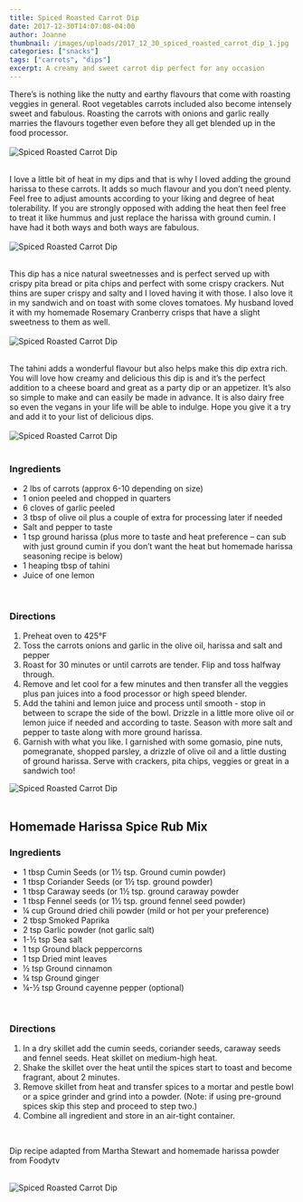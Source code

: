 ```yaml
---
title: Spiced Roasted Carrot Dip
date: 2017-12-30T14:07:08-04:00
author: Joanne
thumbnail: /images/uploads/2017_12_30_spiced_roasted_carrot_dip_1.jpg
categories: ["snacks"]
tags: ["carrots", "dips"]
excerpt: A creamy and sweet carrot dip perfect for any occasion
---
```


There’s is nothing like the nutty and earthy flavours that come with roasting veggies in general. Root vegetables carrots included also become intensely sweet and fabulous. Roasting the carrots with onions and garlic really marries the flavours together even before they all get blended up in the food processor.
<br>
<br>
![Spiced Roasted Carrot Dip](/images/uploads/2017_12_30_spiced_roasted_carrot_dip_2.jpg)
<br>
<br>

I love a little bit of heat in my dips and that is why I loved adding the ground harissa to these carrots. It adds so much flavour and you don’t need plenty. Feel free to adjust amounts according to your liking and degree of heat tolerability. If you are strongly opposed with adding the heat then feel free to treat it like hummus and just replace the harissa with ground cumin.  I have had it both ways and both ways are fabulous.
<br>
<br>
![Spiced Roasted Carrot Dip](/images/uploads/2017_12_30_spiced_roasted_carrot_dip_4.jpg)
<br>
<br>

This dip has a nice natural sweetnesses and is perfect served up with crispy pita bread or pita chips and perfect with some crispy crackers. Nut thins are super crispy and salty and I loved having it with those.  I also love it in my sandwich and on toast with some cloves tomatoes.  My husband loved it with my homemade Rosemary Cranberry crisps that have a slight sweetness to them as well.
<br>
<br>
![Spiced Roasted Carrot Dip](/images/uploads/2017_12_30_spiced_roasted_carrot_dip_5.jpg)
<br>
<br>

The tahini adds a wonderful flavour but also helps make this dip extra rich. You will love how creamy and delicious this dip is and it’s the perfect addition to a cheese board and great as a party dip or an appetizer. It’s also so simple to make and can easily be made in advance.  It is also dairy free so even the vegans in your life will be able to indulge.  Hope you give it a try and add it to your list of delicious dips.
<br>
<br>
![Spiced Roasted Carrot Dip](/images/uploads/2017_12_30_spiced_roasted_carrot_dip_3.jpg)
<br>
<br>

### Ingredients

* 2 lbs of carrots (approx 6-10 depending on size)
* 1 onion peeled and chopped in quarters
* 6 cloves of garlic peeled
* 3 tbsp of olive oil plus a couple of extra for processing later if needed
* Salt and pepper to taste
* 1 tsp ground harissa (plus more to taste and heat preference – can sub with just ground cumin if you don’t want the heat but homemade harissa seasoning recipe is below)
* 1 heaping tbsp of tahini
* Juice of one lemon
<br>

### Directions

1. Preheat oven to 425&deg;F
1. Toss the carrots onions and garlic in the olive oil, harissa and salt and pepper
1. Roast for 30 minutes or until carrots are tender. Flip and toss halfway through.
1. Remove and let cool for a few minutes and then transfer all the veggies plus pan juices into a food processor or high speed blender.
1. Add the tahini and lemon juice and process until smooth - stop in between to scrape the side of the bowl. Drizzle in a little more olive oil or lemon juice if needed and according to taste.  Season with more salt and pepper to taste along with more ground harissa.
1. Garnish with what you like. I garnished with some gomasio, pine nuts, pomegranate, shopped parsley, a drizzle of olive oil and a little dusting of ground harissa. Serve with crackers, pita chips, veggies or great in a sandwich too!  

![Spiced Roasted Carrot Dip](/images/uploads/2017_12_30_spiced_roasted_carrot_dip_6.jpg)
<br>
<br>

## Homemade Harissa Spice Rub Mix

### Ingredients

* 1 tbsp Cumin Seeds (or 1&frac12; tsp. Ground cumin powder)
* 1 tbsp Coriander Seeds (or 1&frac12; tsp. ground powder)
* 1 tbsp Caraway seeds (or 1&frac12; tsp. ground caraway powder
* 1 tbsp Fennel seeds (or 1&frac12; tsp. ground fennel seed powder)
* &frac14; cup Ground dried chili powder (mild or hot per your preference)
* 2 tbsp Smoked Paprika
* 2 tsp Garlic powder (not garlic salt)
* 1-&frac12; tsp Sea salt
* 1 tsp Ground black peppercorns
* 1 tsp Dried mint leaves
* &frac12; tsp Ground cinnamon
* &frac14; tsp Ground ginger
* &frac14;-&frac12; tsp Ground cayenne pepper (optional)
<br>

### Directions

1. In a dry skillet add the cumin seeds, coriander seeds, caraway seeds and fennel seeds. Heat skillet on medium-high heat.
1. Shake the skillet over the heat until the spices start to toast and become fragrant, about 2 minutes.
1. Remove skillet from heat and transfer spices to a mortar and pestle bowl or a spice grinder and grind into a powder. (Note: if using pre-ground spices skip this step and proceed to step two.)
1. Combine all ingredient and store in an air-tight container.
<br>

Dip recipe adapted from Martha Stewart and homemade harissa powder from Foodytv
<br>
<br>

![Spiced Roasted Carrot Dip](/images/uploads/2017_12_30_spiced_roasted_carrot_dip_7.jpg)

